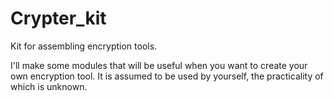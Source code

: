 # Crypter_kit
Kit for assembling encryption tools.

I'll make some modules that will be useful when you want to create your own encryption tool.
It is assumed to be used by yourself, the practicality of which is unknown.
